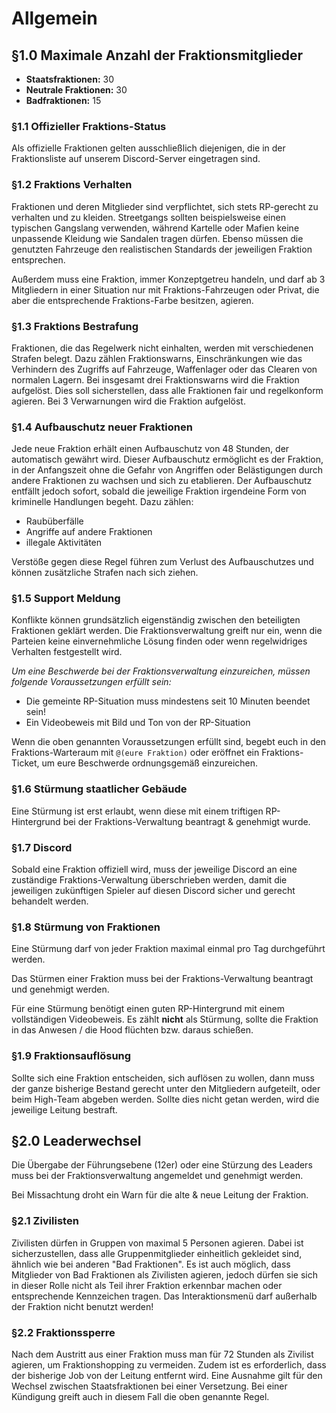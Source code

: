 # Allgemein

## §1.0 Maximale Anzahl der Fraktionsmitglieder

- **Staatsfraktionen:** 30
- **Neutrale Fraktionen:** 30
- **Badfraktionen:** 15


### §1.1 Offizieller Fraktions-Status

Als offizielle Fraktionen gelten ausschließlich diejenigen, die in der Fraktionsliste auf unserem Discord-Server eingetragen sind.


### §1.2 Fraktions Verhalten

Fraktionen und deren Mitglieder sind verpflichtet, sich stets RP-gerecht zu verhalten und zu kleiden. Streetgangs sollten beispielsweise einen typischen Gangslang verwenden, während Kartelle oder Mafien keine unpassende Kleidung wie Sandalen tragen dürfen. Ebenso müssen die genutzten Fahrzeuge den realistischen Standards der jeweiligen Fraktion entsprechen.

Außerdem muss eine Fraktion, immer Konzeptgetreu handeln, und darf ab 3 Mitgliedern in einer Situation nur mit Fraktions-Fahrzeugen oder Privat, die aber die entsprechende Fraktions-Farbe besitzen, agieren.


### §1.3 Fraktions Bestrafung

Fraktionen, die das Regelwerk nicht einhalten, werden mit verschiedenen Strafen belegt. Dazu zählen Fraktionswarns, Einschränkungen wie das Verhindern des Zugriffs auf Fahrzeuge, Waffenlager oder das Clearen von normalen Lagern. Bei insgesamt drei Fraktionswarns wird die Fraktion aufgelöst. Dies soll sicherstellen, dass alle Fraktionen fair und regelkonform agieren. Bei 3 Verwarnungen wird die Fraktion aufgelöst.


### §1.4 Aufbauschutz neuer Fraktionen

Jede neue Fraktion erhält einen Aufbauschutz von 48 Stunden, der automatisch gewährt wird. Dieser Aufbauschutz ermöglicht es der Fraktion, in der Anfangszeit ohne die Gefahr von Angriffen oder Belästigungen durch andere Fraktionen zu wachsen und sich zu etablieren. Der Aufbauschutz entfällt jedoch sofort, sobald die jeweilige Fraktion irgendeine Form von kriminelle Handlungen begeht. Dazu zählen:

* Raubüberfälle
* Angriffe auf andere Fraktionen
* illegale Aktivitäten

Verstöße gegen diese Regel führen zum Verlust des Aufbauschutzes und können zusätzliche Strafen nach sich ziehen.


### §1.5 Support Meldung

Konflikte können grundsätzlich eigenständig zwischen den beteiligten Fraktionen geklärt werden. Die Fraktionsverwaltung greift nur ein, wenn die Parteien keine einvernehmliche Lösung finden oder wenn regelwidriges Verhalten festgestellt wird.

_Um eine Beschwerde bei der Fraktionsverwaltung einzureichen, müssen folgende Voraussetzungen erfüllt sein:_

* Die gemeinte RP-Situation muss mindestens seit 10 Minuten beendet sein!
* Ein Videobeweis mit Bild und Ton von der RP-Situation

Wenn die oben genannten Voraussetzungen erfüllt sind, begebt euch in den Fraktions-Warteraum mit `@(eure Fraktion)` oder eröffnet ein Fraktions-Ticket, um eure Beschwerde ordnungsgemäß einzureichen.


### §1.6 Stürmung staatlicher Gebäude

Eine Stürmung ist erst erlaubt, wenn diese mit einem triftigen RP-Hintergrund bei der Fraktions-Verwaltung beantragt & genehmigt wurde.


### §1.7 Discord

Sobald eine Fraktion offiziell wird, muss der jeweilige Discord an eine zuständige Fraktions-Verwaltung überschrieben werden, damit die jeweiligen zukünftigen Spieler auf diesen Discord sicher und gerecht behandelt werden.


### §1.8 Stürmung von Fraktionen

Eine Stürmung darf von jeder Fraktion maximal einmal pro Tag durchgeführt werden.

Das Stürmen einer Fraktion muss bei der Fraktions-Verwaltung beantragt und genehmigt werden.

Für eine Stürmung benötigt einen guten RP-Hintergrund mit einem vollständigen Videobeweis. Es zählt **nicht** als Stürmung, sollte die Fraktion in das Anwesen / die Hood flüchten bzw. daraus schießen.


### §1.9 Fraktionsauflösung

Sollte sich eine Fraktion entscheiden, sich auflösen zu wollen, dann muss der ganze bisherige Bestand gerecht unter den Mitgliedern aufgeteilt, oder beim High-Team abgeben werden. Sollte dies nicht getan werden, wird die jeweilige Leitung bestraft.


## §2.0 Leaderwechsel

Die Übergabe der Führungsebene (12er) oder eine Stürzung des Leaders muss bei der Fraktionsverwaltung angemeldet und genehmigt werden.

Bei Missachtung droht ein Warn für die alte & neue Leitung der Fraktion.


### §2.1 Zivilisten

Zivilisten dürfen in Gruppen von maximal 5 Personen agieren. Dabei ist sicherzustellen, dass alle Gruppenmitglieder einheitlich gekleidet sind, ähnlich wie bei anderen "Bad Fraktionen". Es ist auch möglich, dass Mitglieder von Bad Fraktionen als Zivilisten agieren, jedoch dürfen sie sich in dieser Rolle nicht als Teil ihrer Fraktion erkennbar machen oder entsprechende Kennzeichen tragen. Das Interaktionsmenü darf außerhalb der Fraktion nicht benutzt werden!


### §2.2 Fraktionssperre

Nach dem Austritt aus einer Fraktion muss man für 72 Stunden als Zivilist agieren, um Fraktionshopping zu vermeiden. Zudem ist es erforderlich, dass der bisherige Job von der Leitung entfernt wird. Eine Ausnahme gilt für den Wechsel zwischen Staatsfraktionen bei einer Versetzung. Bei einer Kündigung greift auch in diesem Fall die oben genannte Regel.

